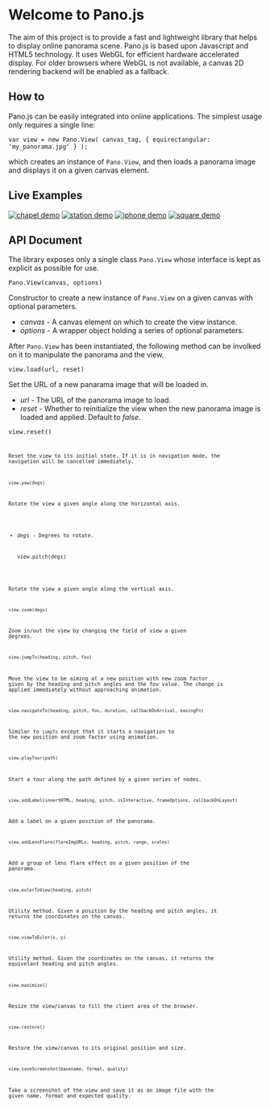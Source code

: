 Welcome to Pano.js
==================

The aim of this project is to provide a fast and lightweight library that helps to display online panorama scene. Pano.js is based upon Javascript and HTML5 technology. It uses WebGL for efficient hardware accelerated display. For older browsers where WebGL is not available, a canvas 2D rendering backend will be enabled as a fallback.

How to
------

Pano.js can be easily integrated into online applications. The simplest usage only requires a single line:

    var view = new Pano.View( canvas_tag, { equirectangular: 'my_panorama.jpg' } );

which creates an instance of `Pano.View`, and then loads a panorama image and displays it on a given canvas element.

Live Examples
-------------

[![chapel demo](https://raw.github.com/humu2009/Pano.js/master/screenshots/chapel.jpg)](http://humu2009.github.io/Pano.js/examples/basic.html)
[![station demo](https://raw.github.com/humu2009/Pano.js/master/screenshots/station.jpg)](http://humu2009.github.io/Pano.js/examples/software_rendering.html)
[![iphone demo](https://raw.github.com/humu2009/Pano.js/master/screenshots/iphone.jpg)](http://humu2009.github.io/Pano.js/examples/css3d.html)
[![square demo](https://raw.github.com/humu2009/Pano.js/master/screenshots/square.jpg)](http://humu2009.github.io/Pano.js/examples/labeling.html)

API Document
---

The library exposes only a single class `Pano.View` whose interface is kept as explicit as possible for use.

    Pano.View(canvas, options)

Constructor to create a new instance of `Pano.View` on a given canvas with optional parameters.
* _canvas_ - A canvas element on which to create the view instance.
* _options_ - A wrapper object holding a series of optional parameters.

After `Pano.View` has been instantiated, the following method can be involked on it to manipulate the panorama and the view.

    view.load(url, reset)

Set the URL of a new panarama image that will be loaded in.
* _url_ - The URL of the panorama image to load.
* _reset_ - Whether to reinitialize the view when the new panorama image is loaded and applied. Default to _false_.

<code>view.reset()<code>

Reset the view to its initial state. If it is in navigation mode, the navigation will be cancelled immediately.

    view.yaw(degs)

Rotate the view a given angle along the horizontal axis.
* _degs_ - Degrees to rotate.


    view.pitch(degs)

Rotate the view a given angle along the vertical axis.

    view.zoom(degs)

Zoom in/out the view by changing the field of view a given degrees.

    view.jumpTo(heading, pitch, fov)

Move the view to be aiming at a new position with new zoom factor given by the heading and pitch angles and the fov value. The change is applied immediately without approaching animation.

    view.navigateTo(heading, pitch, fov, duration, callbackOnArrival, easingFn)

Similar to `jumpTo` except that it starts a navigation to the new position and zoom factor using animation.

    view.playTour(path)

Start a tour along the path defined by a given series of nodes.

    view.addLabel(innertHTML, heading, pitch, isInteractive, frameOptions, callbackOnLayout)

Add a label on a given position of the panorama.

    view.addLensFlare(flareImgURLs, heading, pitch, range, scales)

Add a group of lens flare effect on a given position of the panorama.

    view.eulerToView(heading, pitch)

Utility method. Given a position by the heading and pitch angles, it returns the coordinates on the canvas.

    view.viewToEuler(x, y)

Utility method. Given the coordinates on the canvas, it returns the equivelant heading and pitch angles.

    view.maximize()

Resize the view/canvas to fill the client area of the browser.

    view.restore()

Restore the view/canvas to its original position and size.

    view.saveScreenshot(basename, format, quality)

Take a screenshot of the view and save it as an image file with the given name, format and expected quality.
